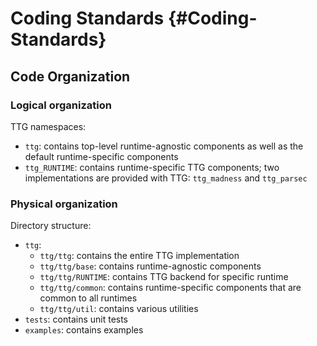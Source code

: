 # Coding Standards {#Coding-Standards}

## Code Organization

### Logical organization

TTG namespaces:

- `ttg`: contains top-level runtime-agnostic components as well as the default runtime-specific components
- `ttg_RUNTIME`: contains runtime-specific TTG components; two implementations are provided with TTG: `ttg_madness`
  and `ttg_parsec`

### Physical organization

Directory structure:

- `ttg`:
  - `ttg/ttg`: contains the entire TTG implementation
  - `ttg/ttg/base`: contains runtime-agnostic components
  - `ttg/ttg/RUNTIME`: contains TTG backend for specific runtime
  - `ttg/ttg/common`: contains runtime-specific components that are common to all runtimes
  - `ttg/ttg/util`: contains various utilities
- `tests`: contains unit tests
- `examples`: contains examples
